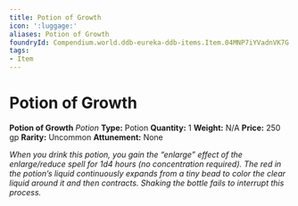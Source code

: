 ```yaml
---
title: Potion of Growth
icon: ':luggage:'
aliases: Potion of Growth
foundryId: Compendium.world.ddb-eureka-ddb-items.Item.04MNP7iYVadnVK7G
tags:
- Item
---
```


# Potion of Growth

**Potion of Growth**
_Potion_
**Type:** Potion
**Quantity:** 1
**Weight:** N/A
**Price:** 250 gp
**Rarity:** Uncommon
**Attunement:** None

*When you drink this potion, you gain the “enlarge” effect of the enlarge/reduce spell for 1d4 hours (no concentration required). The red in the potion’s liquid continuously expands from a tiny bead to color the clear liquid around it and then contracts. Shaking the bottle fails to interrupt this process.*